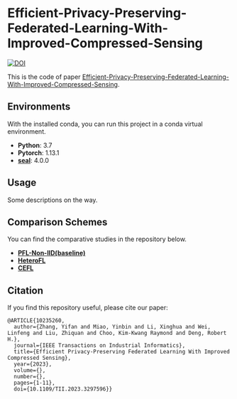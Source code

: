 # Efficient-Privacy-Preserving-Federated-Learning-With-Improved-Compressed-Sensing

[![DOI](https://zenodo.org/badge/DOI/10.5281/zenodo.8347455.svg)](https://doi.org/10.5281/zenodo.8347455)

This is the code of paper [Efficient-Privacy-Preserving-Federated-Learning-With-Improved-Compressed-Sensing](https://ieeexplore.ieee.org/document/10235260).


## Environments
With the installed conda, you can run this project in a conda virtual environment.
* **Python**: 3.7
* **Pytorch**: 1.13.1
* **[seal](https://github.com/Huelse/SEAL-Python)**: 4.0.0

## Usage

Some descriptions on the way.

## Comparison Schemes

You can find the comparative studies in the repository below.

* **[PFL-Non-IID(baseline)](https://github.com/TsingZ0/PFL-Non-IID/tree/0af30fc8665e04ea9200b041f0c457c2260cbc99)**
* **[HeteroFL](https://github.com/diaoenmao/HeteroFL-Computation-and-Communication-Efficient-Federated-Learning-for-Heterogeneous-Clients)**
* **[CEFL](https://github.com/AshwinRJ/Federated-Learning-PyTorch)**






## Citation
If you find this repository useful, please cite our paper:

```
@ARTICLE{10235260,
  author={Zhang, Yifan and Miao, Yinbin and Li, Xinghua and Wei, Linfeng and Liu, Zhiquan and Choo, Kim-Kwang Raymond and Deng, Robert H.},
  journal={IEEE Transactions on Industrial Informatics}, 
  title={Efficient Privacy-Preserving Federated Learning With Improved Compressed Sensing}, 
  year={2023},
  volume={},
  number={},
  pages={1-11},
  doi={10.1109/TII.2023.3297596}}
```

<!--## Lecense
This project is a modified version of [TsingZ0/PFL-Non-IID](https://github.com/TsingZ0/PFL-Non-IID/tree/0af30fc8665e04ea9200b041f0c457c2260cbc99), which is licensed under GPL-2.0. As a result, this project is also released under the GPL-2.0 license. For more details, please see the LICENSE file.-->
